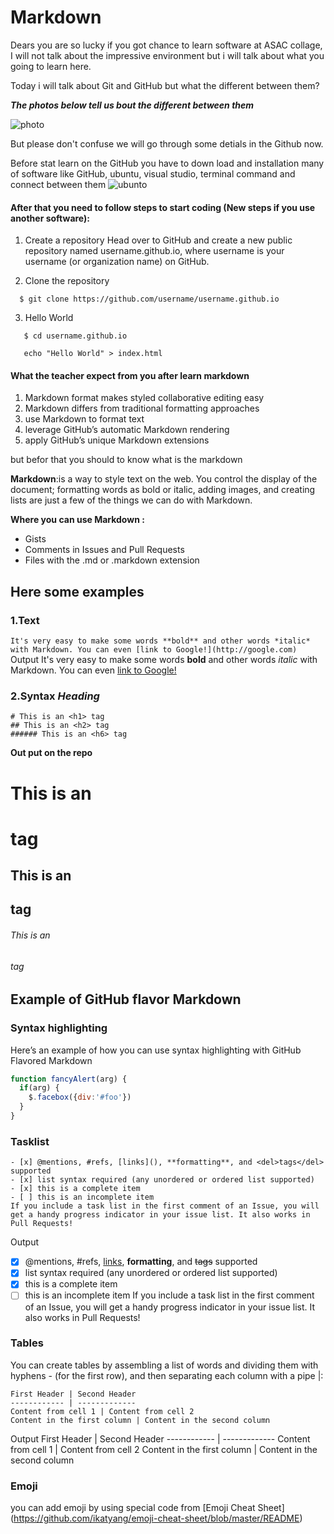 # Markdown

Dears you are so lucky if you got chance to learn software at ASAC collage, I will not talk about the impressive environment but i will talk about what you going to learn here.

Today i will talk about Git and GitHub but what the different between them? 

***The photos below tell us bout the different between them***

![photo](https://blog.devmountain.com/hs-fs/hubfs/Imported_Blog_Media/Gitvs_Github-1a-1.jpg?width=600&name=Gitvs_Github-1a-1.jpg)

But please don't confuse we will go through some detials in the Github now.

Before stat learn on the GitHub you have to down load and installation many of software like GitHub, ubuntu, visual studio, terminal command and connect between them
![ubunto](https://machiine.com/wp-content/uploads/2013/02/github-plus-ubuntu.jpg)

#### After that you need to follow steps to start coding (New steps if you use another software): 
1. Create a repository
   Head over to GitHub and create a new public repository named username.github.io, where username is your username (or organization name) on GitHub.

2. Clone the repository 
```
  $ git clone https://github.com/username/username.github.io
```
3. Hello World
```
   $ cd username.github.io

   echo "Hello World" > index.html
```

#### What the teacher expect from you after learn markdown 

1. Markdown format makes styled collaborative editing easy
2. Markdown differs from traditional formatting approaches
3. use Markdown to format text
4. leverage GitHub’s automatic Markdown rendering
5. apply GitHub’s unique Markdown extensions

but befor that you should to know what is the markdown 

**Markdown**:is a way to style text on the web. You control the display of the document; formatting words as bold or italic, adding images, and creating lists are just a few of the things we can do with Markdown.

**Where you can use Markdown :**
+ Gists
+ Comments in Issues and Pull Requests
+ Files with the .md or .markdown extension

## Here some examples

### 1.Text 

``
It's very easy to make some words **bold** and other words *italic* with Markdown. You can even [link to Google!](http://google.com)
``
Output 
It's very easy to make some words **bold** and other words *italic* with Markdown. You can even [link to Google!](http://google.com)

### 2.Syntax *Heading*

```
# This is an <h1> tag
## This is an <h2> tag
###### This is an <h6> tag
```
**Out put on the repo**
# This is an <h1> tag
## This is an <h2> tag
###### This is an <h6> tag

## Example of GitHub flavor Markdown

### Syntax highlighting
Here’s an example of how you can use syntax highlighting with GitHub Flavored Markdown

```javascript
function fancyAlert(arg) {
  if(arg) {
    $.facebox({div:'#foo'})
  }
}
```
### Tasklist

```
- [x] @mentions, #refs, [links](), **formatting**, and <del>tags</del> supported
- [x] list syntax required (any unordered or ordered list supported)
- [x] this is a complete item
- [ ] this is an incomplete item
If you include a task list in the first comment of an Issue, you will get a handy progress indicator in your issue list. It also works in Pull Requests!
```

Output
- [x] @mentions, #refs, [links](), **formatting**, and <del>tags</del> supported
- [x] list syntax required (any unordered or ordered list supported)
- [x] this is a complete item
- [ ] this is an incomplete item
If you include a task list in the first comment of an Issue, you will get a handy progress indicator in your issue list. It also works in Pull Requests!

### Tables
You can create tables by assembling a list of words and dividing them with hyphens - (for the first row), and then separating each column with a pipe |:
```
First Header | Second Header
------------ | -------------
Content from cell 1 | Content from cell 2
Content in the first column | Content in the second column
```
Output
First Header | Second Header
------------ | -------------
Content from cell 1 | Content from cell 2
Content in the first column | Content in the second column

### Emoji
you can add emoji by using special code from [Emoji Cheat Sheet] (https://github.com/ikatyang/emoji-cheat-sheet/blob/master/README)